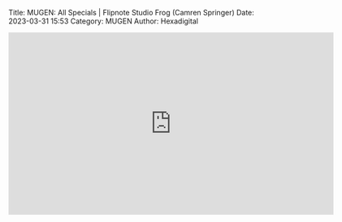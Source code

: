 Title: MUGEN: All Specials | Flipnote Studio Frog (Camren Springer)
Date: 2023-03-31 15:53
Category: MUGEN
Author: Hexadigital

<center><iframe src="https://www.youtube.com/embed/7jk82e5XwNg?feature=oembed" allow="accelerometer; autoplay; encrypted-media; gyroscope; picture-in-picture" width="640" height="360" frameborder="0"></iframe>

